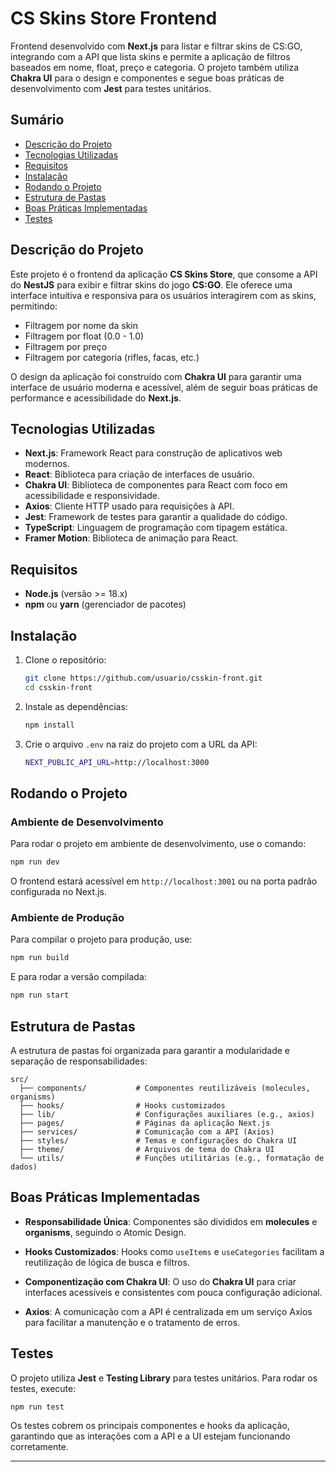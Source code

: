 
# CS Skins Store Frontend

Frontend desenvolvido com **Next.js** para listar e filtrar skins de CS:GO, integrando com a API que lista skins e permite a aplicação de filtros baseados em nome, float, preço e categoria. O projeto também utiliza **Chakra UI** para o design e componentes e segue boas práticas de desenvolvimento com **Jest** para testes unitários.

## Sumário

- [Descrição do Projeto](#descrição-do-projeto)
- [Tecnologias Utilizadas](#tecnologias-utilizadas)
- [Requisitos](#requisitos)
- [Instalação](#instalação)
- [Rodando o Projeto](#rodando-o-projeto)
- [Estrutura de Pastas](#estrutura-de-pastas)
- [Boas Práticas Implementadas](#boas-práticas-implementadas)
- [Testes](#testes)

## Descrição do Projeto

Este projeto é o frontend da aplicação **CS Skins Store**, que consome a API do **NestJS** para exibir e filtrar skins do jogo **CS:GO**. Ele oferece uma interface intuitiva e responsiva para os usuários interagirem com as skins, permitindo:
- Filtragem por nome da skin
- Filtragem por float (0.0 - 1.0)
- Filtragem por preço
- Filtragem por categoria (rifles, facas, etc.)

O design da aplicação foi construído com **Chakra UI** para garantir uma interface de usuário moderna e acessível, além de seguir boas práticas de performance e acessibilidade do **Next.js**.

## Tecnologias Utilizadas

- **Next.js**: Framework React para construção de aplicativos web modernos.
- **React**: Biblioteca para criação de interfaces de usuário.
- **Chakra UI**: Biblioteca de componentes para React com foco em acessibilidade e responsividade.
- **Axios**: Cliente HTTP usado para requisições à API.
- **Jest**: Framework de testes para garantir a qualidade do código.
- **TypeScript**: Linguagem de programação com tipagem estática.
- **Framer Motion**: Biblioteca de animação para React.

## Requisitos

- **Node.js** (versão >= 18.x)
- **npm** ou **yarn** (gerenciador de pacotes)

## Instalação

1. Clone o repositório:

    ```bash
    git clone https://github.com/usuario/csskin-front.git
    cd csskin-front
    ```

2. Instale as dependências:

    ```bash
    npm install
    ```

3. Crie o arquivo `.env` na raiz do projeto com a URL da API:

    ```bash
    NEXT_PUBLIC_API_URL=http://localhost:3000
    ```

## Rodando o Projeto

### Ambiente de Desenvolvimento

Para rodar o projeto em ambiente de desenvolvimento, use o comando:

```bash
npm run dev
```

O frontend estará acessível em `http://localhost:3001` ou na porta padrão configurada no Next.js.

### Ambiente de Produção

Para compilar o projeto para produção, use:

```bash
npm run build
```

E para rodar a versão compilada:

```bash
npm run start
```

## Estrutura de Pastas

A estrutura de pastas foi organizada para garantir a modularidade e separação de responsabilidades:

```
src/
  ├── components/           # Componentes reutilizáveis (molecules, organisms)
  ├── hooks/                # Hooks customizados
  ├── lib/                  # Configurações auxiliares (e.g., axios)
  ├── pages/                # Páginas da aplicação Next.js
  ├── services/             # Comunicação com a API (Axios)
  ├── styles/               # Temas e configurações do Chakra UI
  ├── theme/                # Arquivos de tema do Chakra UI
  └── utils/                # Funções utilitárias (e.g., formatação de dados)
```

## Boas Práticas Implementadas

- **Responsabilidade Única**: Componentes são divididos em **molecules** e **organisms**, seguindo o Atomic Design.
  
- **Hooks Customizados**: Hooks como `useItems` e `useCategories` facilitam a reutilização de lógica de busca e filtros.
  
- **Componentização com Chakra UI**: O uso do **Chakra UI** para criar interfaces acessíveis e consistentes com pouca configuração adicional.
  
- **Axios**: A comunicação com a API é centralizada em um serviço Axios para facilitar a manutenção e o tratamento de erros.

## Testes

O projeto utiliza **Jest** e **Testing Library** para testes unitários. Para rodar os testes, execute:

```bash
npm run test
```

Os testes cobrem os principais componentes e hooks da aplicação, garantindo que as interações com a API e a UI estejam funcionando corretamente.

---